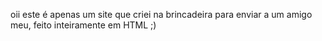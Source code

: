 oii este é apenas um site que criei na brincadeira para enviar a um amigo meu, feito inteiramente em HTML ;)
